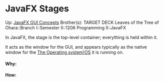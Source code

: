 # JavaFX Stages

Up: [JavaFX GUI Concepts](javafx_gui_concepts)
Brother(s):
TARGET DECK
Leaves of the Tree of Ohara::Branch I::Semester II::1206 Programming II::JavaFX

In JavaFX, the stage is the top-level container; everything is held within it.

It acts as the window for the GUI, and appears typically as the native window for the [The Operating system|OS](the_operating_system|os) it is running on.




































#### Why:
#### How:









